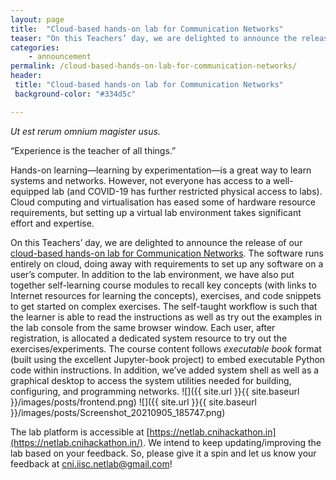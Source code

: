 ```yaml
---
layout: page
title:  "Cloud-based hands-on lab for Communication Networks"
teaser: "On this Teachers’ day, we are delighted to announce the release of our cloud-based hands-on lab for Communication Networks."
categories:
    - announcement
permalink: /cloud-based-hands-on-lab-for-communication-networks/
header:
 title: "Cloud-based hands-on lab for Communication Networks"
 background-color: "#334d5c"

---
```

*Ut est rerum omnium magister usus.*

“Experience is the teacher of all things.”

Hands-on learning—learning by experimentation—is a great way to learn systems and networks. However, not everyone has access to a well-equipped lab (and COVID-19 has further restricted physical access to labs). Cloud computing and virtualisation has eased some of hardware resource requirements, but setting up a virtual lab environment takes significant effort and expertise.

On this Teachers’ day, we are delighted to announce the release of our [cloud-based hands-on lab for Communication Networks](https://netlab.cnihackathon.in/). The software runs entirely on cloud, doing away with requirements to set up any software on a user’s computer. In addition to the lab environment, we have also put together self-learning course modules to recall key concepts (with links to Internet resources for learning the concepts), exercises, and code snippets to get started on complex exercises. The self-taught workflow is such that the learner is able to read the instructions as well as try out the examples in the lab console from the same browser window. Each user, after registration, is allocated a dedicated system resource to try out the exercises/experiments. The course content follows *executable book* format (built using the excellent Jupyter-book project) to embed executable Python code within instructions. In addition, we’ve added system shell as well as a graphical desktop to access the system utilities needed for building, configuring, and programming networks.
![]({{ site.url }}{{ site.baseurl }}/images/posts/frontend.png)
![]({{ site.url }}{{ site.baseurl }}/images/posts/Screenshot_20210905_185747.png)

The lab platform is accessible at [https://netlab.cnihackathon.in](https://netlab.cnihackathon.in/). We intend to keep updating/improving the lab based on your feedback. So, please give it a spin and let us know your feedback at [cni.iisc.netlab@gmail.com](cni.iisc.netlab@gmail.com)!
